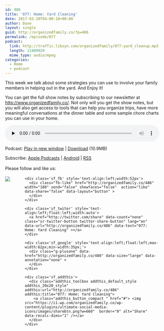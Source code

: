 ```yaml
---
id: 486
title: '077: Home: Yard Cleaning'
date: 2017-03-20T04:00:18+00:00
author: Dave
layout: single
guid: http://organizedfamily.co/?p=486
permalink: /episode/077
podcast:
  link: http://traffic.libsyn.com/organizedfamily/077-yard_cleanup.mp3
  length: 11409929
  mime_type: audio/mpeg
categories:
  - Home
  - podcast
---
```

This week we talk about some strategies you can use to involve your family members in helping out in the yard. And Enjoy It!

You can get the full show notes by subscribing to our newsletter at <http://www.organizedfamily.co/>. Not only will you get the show notes, but you will also get access to tools that can help you organize trips, have more meaningful conversations at the dinner table and some sample chore charts you can use in your home.

<div class="powerpress_player" id="powerpress_player_5398">
  <audio class="wp-audio-shortcode" id="audio-486-78" preload="none" style="width: 100%;" controls="controls"><source type="audio/mpeg" src="http://traffic.libsyn.com/organizedfamily/077-yard_cleanup.mp3?_=78" /><a href="http://traffic.libsyn.com/organizedfamily/077-yard_cleanup.mp3">http://traffic.libsyn.com/organizedfamily/077-yard_cleanup.mp3</a></audio>
</div>

<p class="powerpress_links powerpress_links_mp3">
  Podcast: <a href="http://traffic.libsyn.com/organizedfamily/077-yard_cleanup.mp3" class="powerpress_link_pinw" target="_blank" title="Play in new window" onclick="return powerpress_pinw('http://organizedfamily.co/?powerpress_pinw=486-podcast');" rel="nofollow">Play in new window</a> | <a href="http://traffic.libsyn.com/organizedfamily/077-yard_cleanup.mp3" class="powerpress_link_d" title="Download" rel="nofollow" download="077-yard_cleanup.mp3">Download</a> (10.9MB)
</p>

<p class="powerpress_links powerpress_subscribe_links">
  Subscribe: <a href="https://itunes.apple.com/us/podcast/organized-family/id1047979605?mt=2&ls=1#episodeGuid=http%3A%2F%2Forganizedfamily.co%2F%3Fp%3D486" class="powerpress_link_subscribe powerpress_link_subscribe_itunes" title="Subscribe on Apple Podcasts" rel="nofollow">Apple Podcasts</a> | <a href="http://subscribeonandroid.com/organizedfamily.co/feed/podcast" class="powerpress_link_subscribe powerpress_link_subscribe_android" title="Subscribe on Android" rel="nofollow">Android</a> | <a href="http://organizedfamily.co/feed/podcast" class="powerpress_link_subscribe powerpress_link_subscribe_rss" title="Subscribe via RSS" rel="nofollow">RSS</a>
</p>

<div class='sfsi_Sicons' style='width: 100%; display: inline-block; vertical-align: middle; text-align:left'>
  <div style='margin:0px 8px 0px 0px; line-height: 24px'>
    <span>Please follow and like us:</span>
  </div>
  
  <div class='sfsi_socialwpr'>
    <div class='sf_subscrbe' style='text-align:left;float:left;width:64px'>
      <a href="http://www.specificfeeds.com/widget/emailsubscribe/MTc5ODgx/OA==/" target="_blank"><img src="https://i2.wp.com/organizedfamily.co/wp-content/plugins/ultimate-social-media-icons/images/follow_subscribe.png?w=660" data-recalc-dims="1" /></a>
    </div>
    
    <div class='sf_fb' style='text-align:left;width:52px'>
      <div class="fb-like" href="http://organizedfamily.co/486" width="180" send="false" showfaces="false"  action="like" data-share="false" data-layout="button" >
      </div>
    </div>
    
    <div class='sf_twiter' style='text-align:left;float:left;width:auto'>
      <a href="http://twitter.com/share" data-count="none" class="sr-twitter-button twitter-share-button" lang="en" data-url="http://organizedfamily.co/486" data-text="077: Home: Yard Cleaning" ></a>
    </div>
    
    <div class='sf_google' style='text-align:left;float:left;max-width:62px;min-width:35px;'>
      <div class="g-plusone" data-href="http://organizedfamily.co/486" data-size="large" data-annotation="none" >
      </div>
    </div>
    
    <div class='sf_addthis'>
      <div class="addthis_toolbox addthis_default_style addthis_20x20_style" addthis:url="http://organizedfamily.co/486" addthis:title="077: Home: Yard Cleaning">
        <a class="addthis_button_compact " href="#"> <img src="https://i1.wp.com/organizedfamily.co/wp-content/plugins/ultimate-social-media-icons/images/sharebtn.png?w=660"  border="0" alt="Share" data-recalc-dims="1" /></a>
      </div>
    </div>
  </div>
</div>